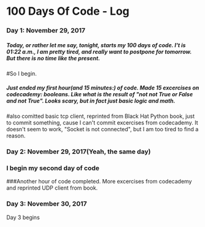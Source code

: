 # 100 Days Of Code - Log

### Day 1: November 29, 2017 
##### Today, or rather let me say, tonight, starts my 100 days of code. I't is 01:22 a.m., I am pretty  tired, and really want to postpone for tomorrow. But there is no time like the present.
#So I begin.

##### Just ended my first hour(and 15 minutes:) of code. Made 15 excercises on codecademy: booleans. Like what is the result of "not not True or False and not True". Looks scary, but in fact just basic logic and math.
#also comitted basic tcp client, reprinted from Black Hat Python book, just to commit something, cause I can't commit excercises from codecademy. It doesn't seem to work, "Socket is not connected", but I am too tired to find a reason.


### Day 2: November 29, 2017(Yeah, the same day)
### I begin my second day of code 
###Another hour of code completed. More excercises from codecademy and reprinted UDP client from book.

### Day 3: November 30, 2017
Day 3 begins

